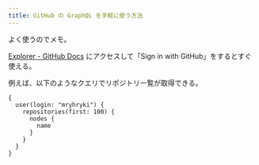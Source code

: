 ```yaml
---
title: GitHub の GraphQL を手軽に使う方法
---
```


よく使うのでメモ。

[Explorer - GitHub Docs](https://docs.github.com/en/graphql/overview/explorer) にアクセスして「Sign in with GitHub」をするとすぐ使える。

例えば、以下のようなクエリでリポジトリ一覧が取得できる。

```
{
  user(login: "mryhryki") {
    repositories(first: 100) {
      nodes {
        name
      }
    }
  }
}
```
